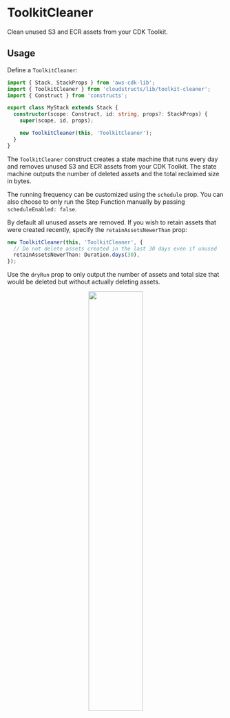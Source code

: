 # ToolkitCleaner

Clean unused S3 and ECR assets from your CDK Toolkit.

## Usage

Define a `ToolkitCleaner`:

```ts
import { Stack, StackProps } from 'aws-cdk-lib';
import { ToolkitCleaner } from 'cloudstructs/lib/toolkit-cleaner';
import { Construct } from 'constructs';

export class MyStack extends Stack {
  constructor(scope: Construct, id: string, props?: StackProps) {
    super(scope, id, props);

    new ToolkitCleaner(this, 'ToolkitCleaner');
  }
}
```

The `ToolkitCleaner` construct creates a state machine that runs every day
and removes unused S3 and ECR assets from your CDK Toolkit. The state machine
outputs the number of deleted assets and the total reclaimed size in bytes.

The running frequency can be customized using the `schedule` prop. You can also
choose to only run the Step Function manually by passing
`scheduleEnabled: false`.

By default all unused assets are removed. If you wish to retain assets that
were created recently, specify the `retainAssetsNewerThan` prop:

```ts
new ToolkitCleaner(this, 'ToolkitCleaner', {
  // Do not delete assets created in the last 30 days even if unused
  retainAssetsNewerThan: Duration.days(30),
});
```

Use the `dryRun` prop to only output the number of assets and total size that
would be deleted but without actually deleting assets.

<p align="center">
  <img src="toolkit-cleaner.svg" width="50%">
</p>
